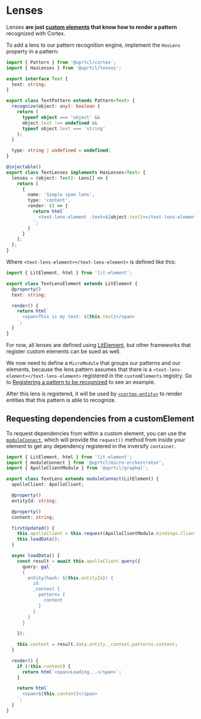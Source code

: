 # Lenses

Lenses **are just [custom elements](https://developers.google.com/web/fundamentals/web-components/customelements) that know how to render a pattern** recognized with Cortex.

To add a lens to our pattern recognition engine, implement the `HasLens` property in a pattern:

```ts
import { Pattern } from '@uprtcl/cortex';
import { HasLenses } from '@uprtcl/lenses';

export interface Text {
  text: string;
}

export class TextPattern extends Pattern<Text> {
  recognize(object: any): boolean {
    return (
      typeof object === 'object' && 
      object.text !== undefined && 
      typeof object.text === 'string'
    );
  }

  type: string | undefined = undefined;
}

@injectable()
export class TextLenses implements HasLenses<Text> {
  lenses = (object: Text): Lens[] => {
    return [
      {
        name: 'Simple span lens',
        type: 'content',
        render: () => {
          return html`
            <text-lens-element .text=${object.text}></text-lens-element>
          `;
        }
      }
    ];
  };
}
```

Where `<text-lens-element></text-lens-element>` is defined like this:

```ts
import { LitElement, html } from 'lit-element';

export class TextLensElement extends LitElement {
  @property()
  text: string;

  render() {
    return html`
      <span>This is my text: ${this.text}</span>
    `;
  }
}
```

For now, all lenses are defined using [LitElement](https://lit-element.polymer-project.org/), but other frameworks that register custom elements can be sued as well.

We now need to define a `MicroModule` that groups our patterns and our elements, because the lens pattern assumes that there is a `<text-lens-element></text-lens-element>` registered in the `customElements` registry. Go to [Registering a pattern to be recognized](/guides/cortex/loading-cortex.html#registering-a-pattern-to-be-recognized) to see an example.

After this lens is registered, it will be used by [`<cortex-entity>`](/guides/using-the-evees-module.html#using-cortex-entity) to render entities that this pattern is able to recognize.

## Requesting dependencies from a customElement

To request dependencies from within a custom element, you can use the [`moduleConnect`](https://github.com/uprtcl/js-uprtcl/blob/develop/packages/micro-orchestrator/src/elements/module-connect.mixin.ts), which will provide the `request()` method from inside your element to get any dependency registered in the inversify `container`.

```ts
import { LitElement, html } from 'lit-element';
import { moduleConnect } from '@uprtcl/micro-orchestrator';
import { ApolloClientModule } from '@uprtcl/graphql';

export class TextLens extends moduleConnect(LitElement) {
  apolloClient: ApolloClient;

  @property()
  entityId: string;

  @property()
  content: string;

  firstUpdated() {
    this.apolloClient = this.request(ApolloClientModule.bindings.Client);
    this.loadData();
  }

  async loadData() {
    const result = await this.apolloClient.query({
      query: gql`
      {
        entity(hash: ${this.entityId}) {
          id
          _context {
            patterns {
              content
            }
          }
        }
      }
      `
    });

    this.content = result.data.entity._context.patterns.content;
  }

  render() {
    if (!this.content) {
      return html`<span>Loading...</span>`;
    }

    return html`
      <span>${this.content}</span>
    `;
  }
}
```
